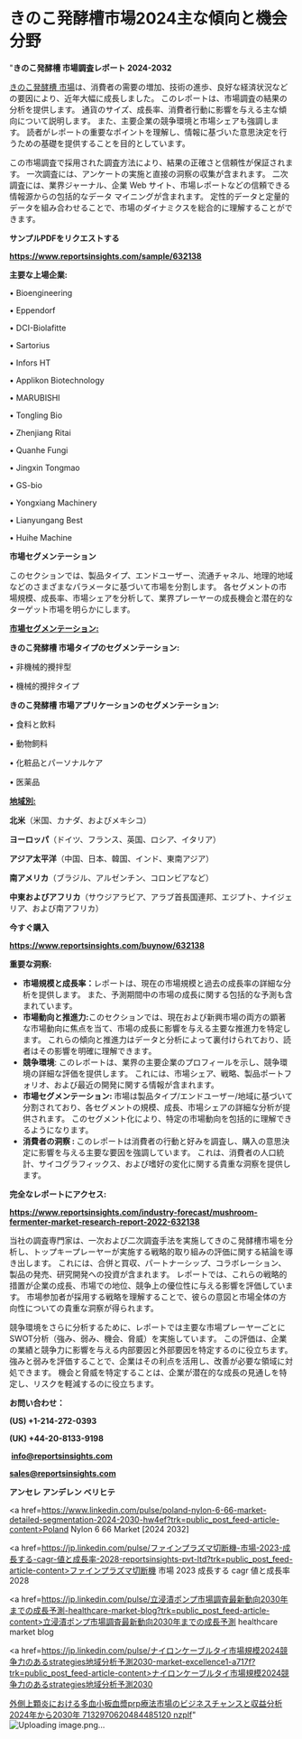 # きのこ発酵槽市場2024主な傾向と機会分野

"<strong>きのこ発酵槽 市場調査レポート 2024-2032</strong>

<a href=https://www.reportsinsights.com/sample/632138>きのこ発酵槽 市場</a>は、消費者の需要の増加、技術の進歩、良好な経済状況などの要因により、近年大幅に成長しました。 このレポートは、市場調査の結果の分析を提供します。 通貨のサイズ、成長率、消費者行動に影響を与える主な傾向について説明します。 また、主要企業の競争環境と市場シェアも強調します。 読者がレポートの重要なポイントを理解し、情報に基づいた意思決定を行うための基礎を提供することを目的としています。

この市場調査で採用された調査方法により、結果の正確さと信頼性が保証されます。 一次調査には、アンケートの実施と直接の洞察の収集が含まれます。 二次調査には、業界ジャーナル、企業 Web サイト、市場レポートなどの信頼できる情報源からの包括的なデータ マイニングが含まれます。 定性的データと定量的データを組み合わせることで、市場のダイナミクスを総合的に理解することができます。

<strong><b>サンプルPDFをリクエストする</b></strong>

<a href=https://www.reportsinsights.com/sample/632138><strong><u>https://www.reportsinsights.com/sample/632138</u></strong></a>

<strong>主要な上場企業:</strong>

• Bioengineering

• Eppendorf

• DCI-Biolafitte

• Sartorius

• Infors HT

• Applikon Biotechnology

• MARUBISHI

• Tongling Bio

• Zhenjiang Ritai

• Quanhe Fungi

• Jingxin Tongmao

• GS-bio

• Yongxiang Machinery

• Lianyungang Best

• Huihe Machine

<strong>市場セグメンテーション</strong>

このセクションでは、製品タイプ、エンドユーザー、流通チャネル、地理的地域などのさまざまなパラメータに基づいて市場を分割します。 各セグメントの市場規模、成長率、市場シェアを分析して、業界プレーヤーの成長機会と潜在的なターゲット市場を明らかにします。

<strong><u>市場セグメンテーション</u></strong><strong><u>:</u></strong>

<strong>きのこ発酵槽 市場タイプのセグメンテーション:</strong>

• 非機械的攪拌型

• 機械的攪拌タイプ

<strong>きのこ発酵槽 市場アプリケーションのセグメンテーション:</strong>

• 食料と飲料

• 動物飼料

• 化粧品とパーソナルケア

• 医薬品

<strong><u>地域別</u></strong><strong><u>:</u></strong>

<strong>北米</strong>（米国、カナダ、およびメキシコ）

<strong>ヨーロッパ</strong>（ドイツ、フランス、英国、ロシア、イタリア）

<strong>アジア太平洋</strong>（中国、日本、韓国、インド、東南アジア）

<strong>南アメリカ</strong>（ブラジル、アルゼンチン、コロンビアなど）

<strong>中東およびアフリカ</strong>（サウジアラビア、アラブ首長国連邦、エジプト、ナイジェリア、および南アフリカ）

<strong>今すぐ購入</strong>

<a href=https://www.reportsinsights.com/buynow/632138><strong><u>https://www.reportsinsights.com/buynow/632138</u></strong></a>

<strong>重要な洞察:</strong>
<ul>
  <li><strong>市場規模と成長率：</strong>レポートは、現在の市場規模と過去の成長率の詳細な分析を提供します。 また、予測期間中の市場の成長に関する包括的な予測も含まれています。</li>
  <li><strong>市場動向と推進力:</strong>このセクションでは、現在および新興市場の両方の顕著な市場動向に焦点を当て、市場の成長に影響を与える主要な推進力を特定します。 これらの傾向と推進力はデータと分析によって裏付けられており、読者はその影響を明確に理解できます。</li>
  <li><strong>競争環境</strong>: このレポートは、業界の主要企業のプロフィールを示し、競争環境の詳細な評価を提供します。 これには、市場シェア、戦略、製品ポートフォリオ、および最近の開発に関する情報が含まれます。</li>
  <li><strong>市場セグメンテーション: </strong>市場は製品タイプ/エンドユーザー/地域に基づいて分割されており、各セグメントの規模、成長、市場シェアの詳細な分析が提供されます。 このセグメント化により、特定の市場動向を包括的に理解できるようになります。</li>
  <li><strong>消費者の洞察 : </strong>このレポートは消費者の行動と好みを調査し、購入の意思決定に影響を与える主要な要因を強調しています。 これは、消費者の人口統計、サイコグラフィックス、および嗜好の変化に関する貴重な洞察を提供します。</li>
</ul>
<strong>完全なレポートにアクセス:</strong>

<a href=https://www.reportsinsights.com/industry-forecast/mushroom-fermenter-market-research-report-2022-632138><strong><u><b>https://www.reportsinsights.com/industry-forecast/mushroom-fermenter-market-research-report-2022-632138</b></u></strong></a>

当社の調査専門家は、一次および二次調査手法を実施してきのこ発酵槽市場を分析し、トップキープレーヤーが実施する戦略的取り組みの評価に関する結論を導き出します。 これには、合併と買収、パートナーシップ、コラボレーション、製品の発売、研究開発への投資が含まれます。 レポートでは、これらの戦略的措置が企業の成長、市場での地位、競争上の優位性に与える影響を評価しています。 市場参加者が採用する戦略を理解することで、彼らの意図と市場全体の方向性についての貴重な洞察が得られます。

競争環境をさらに分析するために、レポートでは主要な市場プレーヤーごとにSWOT分析（強み、弱み、機会、脅威）を実施しています。 この評価は、企業の業績と競争力に影響を与える内部要因と外部要因を特定するのに役立ちます。 強みと弱みを評価することで、企業はその利点を活用し、改善が必要な領域に対処できます。 機会と脅威を特定することは、企業が潜在的な成長の見通しを特定し、リスクを軽減するのに役立ちます。

<strong>お問い合わせ：</strong>

<strong>(US) +1-214-272-0393</strong>

<strong>(UK) +44-20-8133-9198</strong>

<strong> </strong><a href=info@reportsinsights.com><strong><u>info@reportsinsights.com</u></strong></a>

<a href=sales@reportsinsights.com><strong><u>sales@reportsinsights.com</u></strong></a>

<strong>アンセレ アンデレン ベリヒテ</strong>

<a href=https://www.linkedin.com/pulse/poland-nylon-6-66-market-detailed-segmentation-2024-2030-hw4ef?trk=public_post_feed-article-content>Poland Nylon 6 66 Market [2024 2032]</a>

<a href=https://jp.linkedin.com/pulse/ファインプラズマ切断機-市場-2023-成長する-cagr-値と成長率-2028-reportsinsights-pvt-ltd?trk=public_post_feed-article-content>ファインプラズマ切断機 市場 2023 成長する cagr 値と成長率 2028</a>

<a href=https://jp.linkedin.com/pulse/立浸漬ポンプ市場調査最新動向2030年までの成長予測-healthcare-market-blog?trk=public_post_feed-article-content>立浸漬ポンプ市場調査最新動向2030年までの成長予測 healthcare market blog</a>

<a href=https://jp.linkedin.com/pulse/ナイロンケーブルタイ市場規模2024競争力のあるstrategies地域分析予測2030-market-excellence1-a717f?trk=public_post_feed-article-content>ナイロンケーブルタイ市場規模2024競争力のあるstrategies地域分析予測2030</a>

<a href=https://www.linkedin.com/pulse/外側上顆炎における多血小板血漿prp療法市場のビジネスチャンスと収益分析2024年から2030年-7132970620484485120-nzplf/>外側上顆炎における多血小板血漿prp療法市場のビジネスチャンスと収益分析2024年から2030年 7132970620484485120 nzplf</a>"
![Uploading image.png…]()
